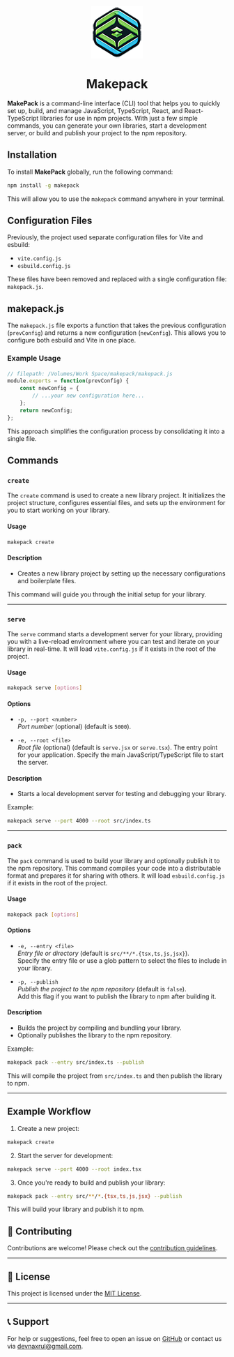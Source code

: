<p align="center">
  <a href="https://github.com/devnax/makepack" rel="noopener" target="_blank"><img  src="https://raw.githubusercontent.com/devnax/makepack/main/logo.png" alt="Makepack logo"></a>
</p>

<h1 align="center">Makepack</h1>

**MakePack** is a command-line interface (CLI) tool that helps you to quickly set up, build, and manage JavaScript, TypeScript, React, and React-TypeScript libraries for use in npm projects. With just a few simple commands, you can generate your own libraries, start a development server, or build and publish your project to the npm repository.

## Installation

To install **MakePack** globally, run the following command:

```bash
npm install -g makepack
```

This will allow you to use the `makepack` command anywhere in your terminal.

## Configuration Files

Previously, the project used separate configuration files for Vite and esbuild:
- `vite.config.js`
- `esbuild.config.js`

These files have been removed and replaced with a single configuration file: `makepack.js`.

## makepack.js

The `makepack.js` file exports a function that takes the previous configuration (`prevConfig`) and returns a new configuration (`newConfig`). This allows you to configure both esbuild and Vite in one place.

### Example Usage

```javascript
// filepath: /Volumes/Work Space/makepack/makepack.js
module.exports = function(prevConfig) {
    const newConfig = {
        // ...your new configuration here...
    };
    return newConfig;
};
```

This approach simplifies the configuration process by consolidating it into a single file.

## Commands

### `create`

The `create` command is used to create a new library project. It initializes the project structure, configures essential files, and sets up the environment for you to start working on your library.

#### Usage

```bash
makepack create
```

#### Description

- Creates a new library project by setting up the necessary configurations and boilerplate files.
  
This command will guide you through the initial setup for your library.

---

### `serve`

The `serve` command starts a development server for your library, providing you with a live-reload environment where you can test and iterate on your library in real-time. It will load `vite.config.js` if it exists in the root of the project.

#### Usage

```bash
makepack serve [options]
```

#### Options

- `-p, --port <number>`  
  _Port number_ (optional) (default is `5000`).
  
- `-e, --root <file>`  
  _Root file_ (optional) (default is `serve.jsx` or `serve.tsx`). The entry point for your application. Specify the main JavaScript/TypeScript file to start the server.

#### Description

- Starts a local development server for testing and debugging your library.
  
Example:

```bash
makepack serve --port 4000 --root src/index.ts
```

---

### `pack`

The `pack` command is used to build your library and optionally publish it to the npm repository. This command compiles your code into a distributable format and prepares it for sharing with others. It will load `esbuild.config.js` if it exists in the root of the project.

#### Usage

```bash
makepack pack [options]
```

#### Options

- `-e, --entry <file>`  
  _Entry file or directory_ (default is `src/**/*.{tsx,ts,js,jsx}`).  
  Specify the entry file or use a glob pattern to select the files to include in your library.

- `-p, --publish`  
  _Publish the project to the npm repository_ (default is `false`).  
  Add this flag if you want to publish the library to npm after building it.

#### Description

- Builds the project by compiling and bundling your library.
- Optionally publishes the library to the npm repository.

Example:

```bash
makepack pack --entry src/index.ts --publish
```

This will compile the project from `src/index.ts` and then publish the library to npm.

---

## Example Workflow

1. Create a new project:

```bash
makepack create
```

2. Start the server for development:

```bash
makepack serve --port 4000 --root index.tsx
```

3. Once you're ready to build and publish your library:

```bash
makepack pack --entry src/**/*.{tsx,ts,js,jsx} --publish
```

This will build your library and publish it to npm.


## 🤝 Contributing

Contributions are welcome! Please check out the [contribution guidelines](https://github.com/devnax/makepack).

---

## 📄 License

This project is licensed under the [MIT License](https://opensource.org/licenses/MIT).

---

## 📞 Support

For help or suggestions, feel free to open an issue on [GitHub](https://github.com/devnax/makepack/issues) or contact us via [devnaxrul@gmail.com](mailto:devnaxrul@gmail.com).